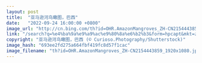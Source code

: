 ```yaml
---
layout: post
title:  "亚马逊河鸟瞰图，巴西"
date:   "2022-09-24 16:00:00 +0800"
image_url: "http://cn.bing.com/th?id=OHR.AmazonMangroves_ZH-CN2154443859_1920x1080.jpg&rf=LaDigue_1920x1080.jpg&pid=hp"
link: "/search?q=%e4%ba%9a%e9%a9%ac%e9%80%8a%e6%b2%b3&form=hpcapt&mkt=zh-cn"
copyright: "亚马逊河鸟瞰图，巴西 (© Curioso.Photography/Shutterstock)"
image_hash: "693ee2fd275a664fbf419fc8d57f1cac"
image_filename: "th?id=OHR.AmazonMangroves_ZH-CN2154443859_1920x1080.jpg&rf=LaDigue_1920x1080.jpg&pid=hp"
---
```

